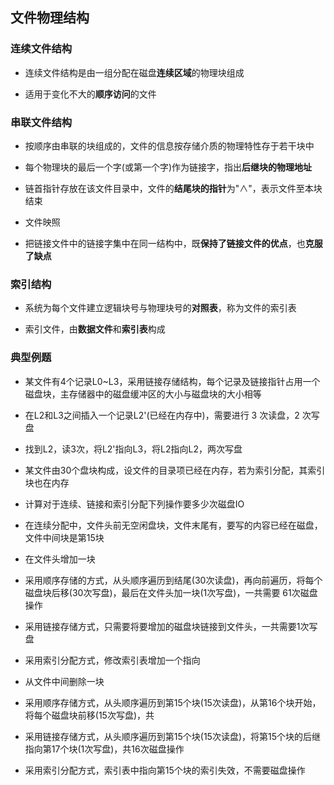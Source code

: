 ## 文件物理结构

### 连续文件结构

- 连续文件结构是由一组分配在磁盘**连续区域**的物理块组成

- 适用于变化不大的**顺序访问**的文件

### 串联文件结构

- 按顺序由串联的块组成的，文件的信息按存储介质的物理特性存于若干块中

- 每个物理块的最后一个字(或第一个字)作为链接字，指出**后继块的物理地址**

- 链首指针存放在该文件目录中，文件的**结尾块的指针**为"∧"，表示文件至本块结束

- 文件映照

- 把链接文件中的链接字集中在同一结构中，既**保持了链接文件的优点**，也**克服了缺点**

### 索引结构

- 系统为每个文件建立逻辑块号与物理块号的**对照表**，称为文件的索引表 

- 索引文件，由**数据文件**和**索引表**构成

### 典型例题

- 某文件有4个记录L0~L3，采用链接存储结构，每个记录及链接指针占用一个磁盘块，主存储器中的磁盘缓冲区的大小与磁盘块的大小相等

- 在L2和L3之间插入一个记录L2'(已经在内存中)，需要进行 3 次读盘，2 次写盘

- 找到L2，读3次，将L2'指向L3，将L2指向L2，两次写盘

- 某文件由30个盘块构成，设文件的目录项已经在内存，若为索引分配，其索引块也在内存

- 计算对于连续、链接和索引分配下列操作要多少次磁盘IO

- 在连续分配中，文件头前无空闲盘块，文件末尾有，要写的内容已经在磁盘，文件中间块是第15块

- 在文件头增加一块

- 采用顺序存储的方式，从头顺序遍历到结尾(30次读盘)，再向前遍历，将每个磁盘块后移(30次写盘)，最后在文件头加一块(1次写盘)，一共需要 61次磁盘操作

- 采用链接存储方式，只需要将要增加的磁盘块链接到文件头，一共需要1次写盘

- 采用索引分配方式，修改索引表增加一个指向

- 从文件中间删除一块

- 采用顺序存储方式，从头顺序遍历到第15个块(15次读盘)，从第16个块开始，将每个磁盘块前移(15次写盘)，共

- 采用链接存储方式，从头顺序遍历到第15个块(15次读盘)，将第15个块的后继指向第17个块(1次写盘)，共16次磁盘操作

- 采用索引分配方式，索引表中指向第15个块的索引失效，不需要磁盘操作